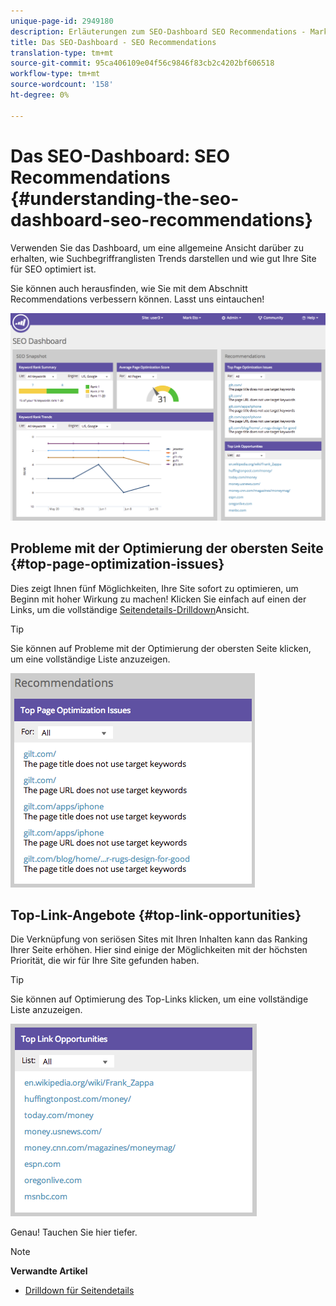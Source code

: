 ```yaml
---
unique-page-id: 2949180
description: Erläuterungen zum SEO-Dashboard SEO Recommendations - Marketing Docs - Produktdokumentation
title: Das SEO-Dashboard - SEO Recommendations
translation-type: tm+mt
source-git-commit: 95ca406109e04f56c9846f83cb2c4202bf606518
workflow-type: tm+mt
source-wordcount: '158'
ht-degree: 0%

---
```



# Das SEO-Dashboard: SEO Recommendations {#understanding-the-seo-dashboard-seo-recommendations}

Verwenden Sie das Dashboard, um eine allgemeine Ansicht darüber zu erhalten, wie Suchbegriffranglisten Trends darstellen und wie gut Ihre Site für SEO optimiert ist.

Sie können auch herausfinden, wie Sie mit dem Abschnitt Recommendations verbessern können. Lasst uns eintauchen!

![](assets/image2014-9-17-21-3a39-3a57.png)

## Probleme mit der Optimierung der obersten Seite {#top-page-optimization-issues}

Dies zeigt Ihnen fünf Möglichkeiten, Ihre Site sofort zu optimieren, um Beginn mit hoher Wirkung zu machen! Klicken Sie einfach auf einen der Links, um die vollständige [Seitendetails-Drilldown](../../../../product-docs/additional-apps/seo/pages/seo-using-the-page-detail-drill-down.md)Ansicht.

>[!TIP]
>
>Sie können auf Probleme mit der Optimierung der obersten Seite klicken, um eine vollständige Liste anzuzeigen.

![](assets/image2014-9-17-21-3a40-3a52.png)

## Top-Link-Angebote {#top-link-opportunities}

Die Verknüpfung von seriösen Sites mit Ihren Inhalten kann das Ranking Ihrer Seite erhöhen. Hier sind einige der Möglichkeiten mit der höchsten Priorität, die wir für Ihre Site gefunden haben.

>[!TIP]
>
>Sie können auf Optimierung des Top-Links klicken, um eine vollständige Liste anzuzeigen.

![](assets/image2014-9-17-21-3a41-3a17.png)

Genau! Tauchen Sie hier tiefer.

>[!NOTE]
>
>**Verwandte Artikel**
>
>* [Drilldown für Seitendetails](../../../../product-docs/additional-apps/seo/pages/seo-using-the-page-detail-drill-down.md)

